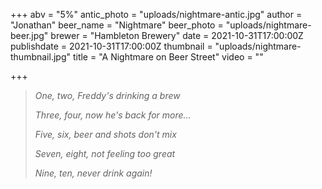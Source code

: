 +++
abv = "5%"
antic_photo = "uploads/nightmare-antic.jpg"
author = "Jonathan"
beer_name = "Nightmare"
beer_photo = "uploads/nightmare-beer.jpg"
brewer = "Hambleton Brewery"
date = 2021-10-31T17:00:00Z
publishdate = 2021-10-31T17:00:00Z
thumbnail = "uploads/nightmare-thumbnail.jpg"
title = "A Nightmare on Beer Street"
video = ""

+++
> _One, two, Freddy's drinking a brew_
>
> _Three, four, now he's back for more..._
>
> _Five, six, beer and shots don't mix_
>
> _Seven, eight, not feeling too great_
>
> _Nine, ten, never drink again!_